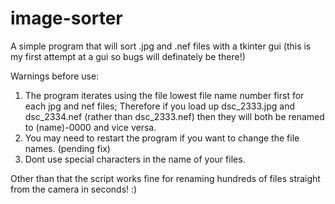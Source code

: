 # image-sorter
A simple program that will sort .jpg and .nef files with a tkinter gui (this is my first attempt at a gui so bugs will definately be there!)

Warnings before use:
  1) The program iterates using the file lowest file name number first for each jpg and nef files; Therefore if you load up dsc_2333.jpg and dsc_2334.nef (rather than dsc_2333.nef)  then they will both be renamed to (name)-0000 and vice versa.
  2) You may need to restart the program if you want to change the file names. (pending fix)
  3) Dont use special characters in the name of your files.
  
Other than that the script works fine for renaming hundreds of files straight from the camera in seconds! :)

